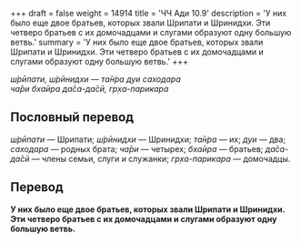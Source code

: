 +++
draft = false
weight = 14914
title = 'ЧЧ Ади 10.9'
description = 'У них было еще двое братьев, которых звали Шрипати и Шринидхи. Эти четверо братьев с их домочадцами и слугами образуют одну большую ветвь.'
summary = 'У них было еще двое братьев, которых звали Шрипати и Шринидхи. Эти четверо братьев с их домочадцами и слугами образуют одну большую ветвь.'
+++

_ш́рӣпати, ш́рӣнидхи — та̄н̇ра дуи саходара  
ча̄ри бха̄ира да̄са-да̄сӣ, гр̣ха-парикара_

## Пословный перевод

_ш́рӣпати_ — Шрипати; _ш́рӣнидхи_ — Шринидхи; _та̄н̇ра_ — их; _дуи_ — два; _саходара_ — родных брата; _ча̄ри_ — четырех; _бха̄ира_ — братьев; _да̄са_\-_да̄сӣ_ — члены семьи, слуги и служанки; _гр̣ха_\-_парикара_ — домочадцы.

## Перевод

**У них было еще двое братьев, которых звали Шрипати и Шринидхи. Эти четверо братьев с их домочадцами и слугами образуют одну большую ветвь.**
